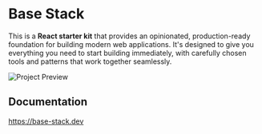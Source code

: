 # Base Stack
This is a **React starter kit** that provides an opinionated, production-ready foundation for building modern web applications. It's designed to give you everything you need to start building immediately, with carefully chosen tools and patterns that work together seamlessly.

![Project Preview](https://github.com/henry-phm/base-stack/blob/main/images/project-preview-1.png)

## Documentation
https://base-stack.dev
